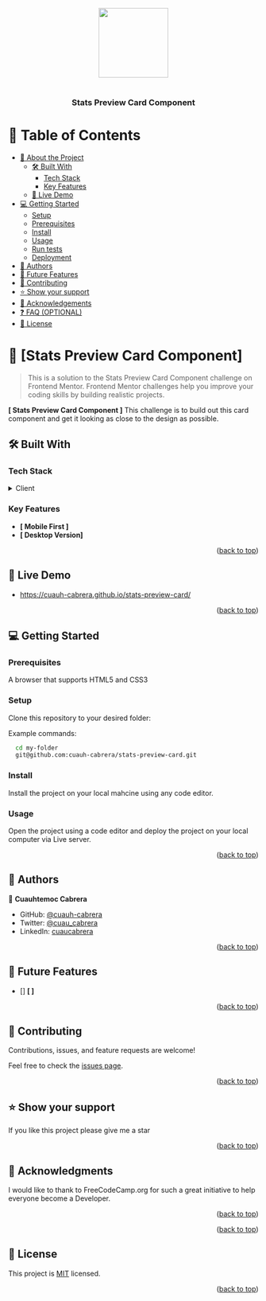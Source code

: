 <a name="readme-top"></a>

<div align="center">
  <img src="#" alt="" width="140"  height="auto" />
  <br/>
</div>



<div align="center">

  <br/>

  <h3><b>Stats Preview Card Component</b></h3>

</div>



# 📗 Table of Contents

- [📖 About the Project](#about-project)
  - [🛠 Built With](#built-with)
    - [Tech Stack](#tech-stack)
    - [Key Features](#key-features)
  - [🚀 Live Demo](#live-demo)
- [💻 Getting Started](#getting-started)
  - [Setup](#setup)
  - [Prerequisites](#prerequisites)
  - [Install](#install)
  - [Usage](#usage)
  - [Run tests](#run-tests)
  - [Deployment](#triangular_flag_on_post-deployment)
- [👥 Authors](#authors)
- [🔭 Future Features](#future-features)
- [🤝 Contributing](#contributing)
- [⭐️ Show your support](#support)
- [🙏 Acknowledgements](#acknowledgements)
- [❓ FAQ (OPTIONAL)](#faq)
- [📝 License](#license)



# 📖 [Stats Preview Card Component] <a name="about-project"></a>

> This is a solution to the Stats Preview Card Component challenge on Frontend Mentor. Frontend Mentor challenges help you improve your coding skills by building realistic projects.

**[ Stats Preview Card Component ]** This challenge is to build out this card component and get it looking as close to the design as possible.

## 🛠 Built With <a name="built-with"></a>

### Tech Stack <a name="tech-stack"></a>

<details>
  <summary>Client</summary>
  <ul>
    <li><a href="https://html.spec.whatwg.org/">HTML5</a></li>
    <li><a href="https://www.w3.org/Style/CSS/">CSS</a></li>
    <li><a href="https://git-scm.com/">Git</a></li>
  </ul>
</details>



### Key Features <a name="key-features"></a>

- **[ Mobile First ]**
- **[ Desktop Version]**

<p align="right">(<a href="#readme-top">back to top</a>)</p>


## 🚀 Live Demo <a name="live-demo"></a>

- https://cuauh-cabrera.github.io/stats-preview-card/

<p align="right">(<a href="#readme-top">back to top</a>)</p>


## 💻 Getting Started <a name="getting-started"></a>

### Prerequisites

A browser that supports HTML5 and CSS3

### Setup

Clone this repository to your desired folder:

Example commands:

```sh
  cd my-folder
  git@github.com:cuauh-cabrera/stats-preview-card.git
```

### Install

Install the project on your local mahcine using any code editor.

### Usage

Open the project using a code editor and deploy the project on your local computer via Live server.

<p align="right">(<a href="#readme-top">back to top</a>)</p>


## 👥 Authors <a name="authors"></a>


👤 **Cuauhtemoc Cabrera**

- GitHub: [@cuauh-cabrera](https://github.com/cuauh-cabrera)
- Twitter: [@cuau_cabrera](https://twitter.com/cuau_cabrera)
- LinkedIn: [cuaucabrera](https://linkedin.com/in/cuaucabrera)

<p align="right">(<a href="#readme-top">back to top</a>)</p>


## 🔭 Future Features <a name="future-features"></a>


- [] **[  ]** 



<p align="right">(<a href="#readme-top">back to top</a>)</p>


## 🤝 Contributing <a name="contributing"></a>

Contributions, issues, and feature requests are welcome!

Feel free to check the [issues page](../../issues/).

<p align="right">(<a href="#readme-top">back to top</a>)</p>


## ⭐️ Show your support <a name="support"></a>

If you like this project please give me a star

<p align="right">(<a href="#readme-top">back to top</a>)</p>


## 🙏 Acknowledgments <a name="acknowledgements"></a>

I would like to thank to FreeCodeCamp.org for such a great initiative to help everyone become a Developer.

<p align="right">(<a href="#readme-top">back to top</a>)</p>

<p align="right">(<a href="#readme-top">back to top</a>)</p>



## 📝 License <a name="license"></a>

This project is [MIT](./LICENSE) licensed.

<p align="right">(<a href="#readme-top">back to top</a>)</p>